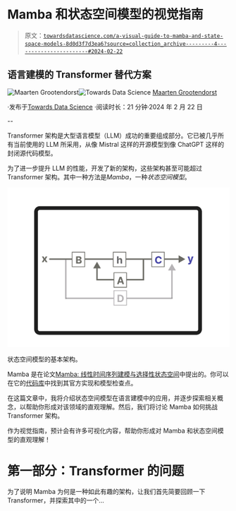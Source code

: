 # Mamba 和状态空间模型的视觉指南

> 原文：[`towardsdatascience.com/a-visual-guide-to-mamba-and-state-space-models-8d0d3f7d3ea6?source=collection_archive---------4-----------------------#2024-02-22`](https://towardsdatascience.com/a-visual-guide-to-mamba-and-state-space-models-8d0d3f7d3ea6?source=collection_archive---------4-----------------------#2024-02-22)

## 语言建模的 Transformer 替代方案

[](https://medium.com/@maartengrootendorst?source=post_page---byline--8d0d3f7d3ea6--------------------------------)![Maarten Grootendorst](https://medium.com/@maartengrootendorst?source=post_page---byline--8d0d3f7d3ea6--------------------------------)[](https://towardsdatascience.com/?source=post_page---byline--8d0d3f7d3ea6--------------------------------)![Towards Data Science](https://towardsdatascience.com/?source=post_page---byline--8d0d3f7d3ea6--------------------------------) [Maarten Grootendorst](https://medium.com/@maartengrootendorst?source=post_page---byline--8d0d3f7d3ea6--------------------------------)

·发布于[Towards Data Science](https://towardsdatascience.com/?source=post_page---byline--8d0d3f7d3ea6--------------------------------) ·阅读时长：21 分钟·2024 年 2 月 22 日

--

Transformer 架构是大型语言模型（LLM）成功的重要组成部分。它已被几乎所有当前使用的 LLM 所采用，从像 Mistral 这样的开源模型到像 ChatGPT 这样的封闭源代码模型。

为了进一步提升 LLM 的性能，开发了新的架构，这些架构甚至可能超过 Transformer 架构。其中一种方法是*Mamba*，一种*状态空间模型*。

![](img/75c4b3b7479228a2c579c2ce79a120a9.png)

状态空间模型的基本架构。

Mamba 是在论文[Mamba: 线性时间序列建模与选择性状态空间](https://arxiv.org/abs/2312.00752)中提出的。你可以在它的[代码库](https://github.com/state-spaces/mamba)中找到其官方实现和模型检查点。

在这篇文章中，我将介绍状态空间模型在语言建模中的应用，并逐步探索相关概念，以帮助你形成对该领域的直观理解。然后，我们将讨论 Mamba 如何挑战 Transformer 架构。

作为视觉指南，预计会有许多可视化内容，帮助你形成对 Mamba 和状态空间模型的直观理解！

# 第一部分：Transformer 的问题

为了说明 Mamba 为何是一种如此有趣的架构，让我们首先简要回顾一下 Transformer，并探索其中的一个…
